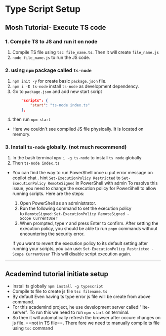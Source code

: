 # Type Script Setup 
## Mosh Tutorial- Execute TS code
### 1. Compile TS to JS and run it on node
1. Compile TS file using `tsc file_name.ts`. Then it will create `file_name.js`
2. `node file_name.js` to run the JS code.
### 2. using `npm` package called `ts-node`
1. `npm init -y` for create basic `package.json` file.
2. `npm i -D ts-node` install `ts-node` as development dependency.
3. Go to `package.json` and add new start script
	``` json 
		"scripts": {
			"start": "ts-node index.ts"
		},
	```
4. then run `npm start`
- Here we couldn't see compiled JS file physically. It is located on memory. 
### 3.  Install `ts-node` globally. (not much recommend)
1. In the bash terminal `npm i -g ts-node` to install `ts node` globally
2. Then `ts-node index.ts`
- You can find the way to run PowerShell once u put error message on copilot chat . hint `Set-ExecutionPolicy Restricted` to `Set-ExecutionPolicy RemoteSigned` in PowerShell with admin
	To resolve this issue, you need to change the execution policy for PowerShell to allow running scripts. Here are the steps:

	1. Open PowerShell as an administrator.
	2. Run the following command to set the execution policy to `RemoteSigned`:
		`Set-ExecutionPolicy RemoteSigned -Scope CurrentUser`
  3. When prompted, type `Y` and press Enter to confirm.
	After setting the execution policy, you should be able to run `pnpm` commands without encountering the security error.

	If you want to revert the execution policy to its default setting after running your scripts, you can use:
	`Set-ExecutionPolicy Restricted -Scope CurrentUser`
	This will disable script execution again.

---
## Academind tutorial initiate setup

- Install ts globally `npm install -g typescript`
- Compile ts file to create js file `tsc filename.ts`
- By default Even having ts type error js file will be create from above command.
- For this academind project, he use development server called "lite-server". To run this we need to run `npm start` on terminal.
- So then it will automatically refresh the browser after occure changes on js file. ==not in TS file==. There fore we need to manually compile ts file using `tsc` command